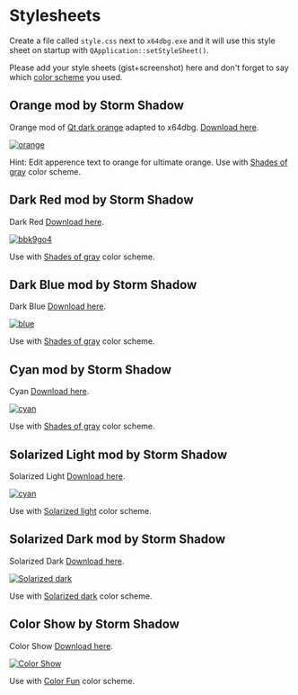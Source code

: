 # Stylesheets

Create a file called `style.css` next to `x64dbg.exe` and it will use this style sheet on startup with `QApplication::setStyleSheet()`.

Please add your style sheets (gist+screenshot) here and don't forget to say which [color scheme](https://github.com/x64dbg/x64dbg/wiki/Color-Schemes) you used.

## Orange mod by Storm Shadow

Orange mod of [Qt dark orange](http://tech-artists.org/forum/showthread.php?2359-Release-Qt-dark-orange-stylesheet)
adapted to x64dbg. [Download here](https://github.com/techbliss/x64dbg_orange_mod).

[![orange](https://cloud.githubusercontent.com/assets/3592375/15626539/3aa33eba-24c7-11e6-8d59-722527556791.png)](https://cloud.githubusercontent.com/assets/3592375/15626539/3aa33eba-24c7-11e6-8d59-722527556791.png)

Hint: Edit apperence text to orange for ultimate orange. Use with [Shades of gray](https://gist.github.com/mrexodia/dfe080a2257cb809398844c5d578c1a0) color scheme.

## Dark Red mod by Storm Shadow

Dark Red [Download here](https://github.com/techbliss/x64dbg_red_mod).

[![bbk9go4](https://cloud.githubusercontent.com/assets/3592375/15633822/abd605c8-25b6-11e6-97af-d3202cc3f90c.png)](https://cloud.githubusercontent.com/assets/3592375/15633822/abd605c8-25b6-11e6-97af-d3202cc3f90c.png)

Use with [Shades of gray](https://gist.github.com/mrexodia/dfe080a2257cb809398844c5d578c1a0) color scheme.

## Dark Blue mod by Storm Shadow

Dark Blue [Download here](https://github.com/techbliss/x64dbg_blue_mod).

[![blue](https://cloud.githubusercontent.com/assets/3592375/15634563/5c82df62-25c7-11e6-8919-a8032ee51f1a.png)](https://cloud.githubusercontent.com/assets/3592375/15634563/5c82df62-25c7-11e6-8919-a8032ee51f1a.png)

Use with [Shades of gray](https://gist.github.com/mrexodia/dfe080a2257cb809398844c5d578c1a0) color scheme.

## Cyan mod by Storm Shadow

Cyan [Download here](https://github.com/techbliss/x64dbg_cyan_mod).

[![cyan](https://cloud.githubusercontent.com/assets/3592375/15634704/c269158c-25ca-11e6-9871-8bc230640610.png)](https://cloud.githubusercontent.com/assets/3592375/15634704/c269158c-25ca-11e6-9871-8bc230640610.png)

Use with [Shades of gray](https://gist.github.com/mrexodia/dfe080a2257cb809398844c5d578c1a0) color scheme.

## Solarized Light mod by Storm Shadow

Solarized Light [Download here](https://github.com/techbliss/x64dbg_solarized_light).

[![cyan](https://cloud.githubusercontent.com/assets/3592375/15805368/4cd69494-2b28-11e6-830c-08f362cd08d0.png)](https://cloud.githubusercontent.com/assets/3592375/15805368/4cd69494-2b28-11e6-830c-08f362cd08d0.png)

Use with [Solarized light](https://gist.github.com/techbliss/45f8ec0fcd713dd5a1db65aa012c5878) color scheme.

## Solarized Dark mod by Storm Shadow

Solarized Dark [Download here](https://github.com/techbliss/x64dbg_solarized_dark_mod).

[![Solarized dark](https://cloud.githubusercontent.com/assets/3592375/20642529/6d24a926-b411-11e6-92f5-114ef3bb89fa.png)](https://cloud.githubusercontent.com/assets/3592375/20642529/6d24a926-b411-11e6-92f5-114ef3bb89fa.png)

Use with [Solarized dark](https://gist.github.com/techbliss/d6c0002325da01470d3321cc8c218b81) color scheme.

## Color Show by Storm Shadow

Color Show [Download here](https://github.com/techbliss/x64dbg_color_show).

[![Color Show](https://cloud.githubusercontent.com/assets/3592375/20649310/1b09070c-b4bd-11e6-9341-85d0c8e2cc9c.png)](https://cloud.githubusercontent.com/assets/3592375/20649310/1b09070c-b4bd-11e6-9341-85d0c8e2cc9c.png)

Use with [Color Fun](https://gist.github.com/techbliss/ca6da96514e3e2817aa765cabd7586af) color scheme.